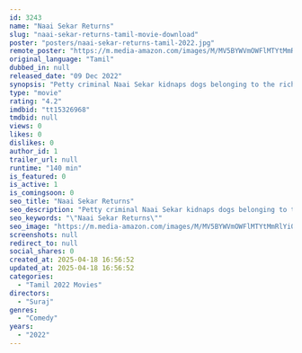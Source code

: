 ```yaml
---
id: 3243
name: "Naai Sekar Returns"
slug: "naai-sekar-returns-tamil-movie-download"
poster: "posters/naai-sekar-returns-tamil-2022.jpg"
remote_poster: "https://m.media-amazon.com/images/M/MV5BYWVmOWFlMTYtMmRlYi00ZjY5LTliMzktMTRjYzQ3ODhjMTQ4XkEyXkFqcGc@._V1_SX300.jpg"
original_language: "Tamil"
dubbed_in: null
released_date: "09 Dec 2022"
synopsis: "Petty criminal Naai Sekar kidnaps dogs belonging to the rich in order to collect a ransom, but makes a critical mistake when he abducts the dog of a ruthless gangster."
type: "movie"
rating: "4.2"
imdbid: "tt15326968"
tmdbid: null
views: 0
likes: 0
dislikes: 0
author_id: 1
trailer_url: null
runtime: "140 min"
is_featured: 0
is_active: 1
is_comingsoon: 0
seo_title: "Naai Sekar Returns"
seo_description: "Petty criminal Naai Sekar kidnaps dogs belonging to the rich in order to collect a ransom, but makes a critical mistake when he abducts the dog of a ruthless gangster."
seo_keywords: "\"Naai Sekar Returns\""
seo_image: "https://m.media-amazon.com/images/M/MV5BYWVmOWFlMTYtMmRlYi00ZjY5LTliMzktMTRjYzQ3ODhjMTQ4XkEyXkFqcGc@._V1_SX300.jpg"
screenshots: null
redirect_to: null
social_shares: 0
created_at: 2025-04-18 16:56:52
updated_at: 2025-04-18 16:56:52
categories:
  - "Tamil 2022 Movies"
directors:
  - "Suraj"
genres:
  - "Comedy"
years:
  - "2022"
---
```

